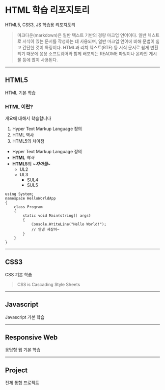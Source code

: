 # HTML 학습 리포지토리
HTML5, CSS3, JS 학습용 리포지토리
> 마크다운(markdown)은 일반 텍스트 기반의 경량 마크업 언어이다. 일반 텍스트로 서식이 있는 문서를 작성하는 데 사용되며, 일반 마크업 언어에 비해 문법이 쉽고 간단한 것이 특징이다. HTML과 리치 텍스트(RTF) 등 서식 문서로 쉽게 변환되기 때문에 응용 소프트웨어와 함께 배포되는 README 파일이나 온라인 게시물 등에 많이 사용된다. 
-----------------------------------

## HTML5
HTML 기본 학습

### HTML 이란?
개요에 대해서 학습합니다
1. Hyper Text Markup Language 정의
2. HTML 역사
3. HTML5의 차이점

- Hyper Text Markup Language 정의
- __HTML__ _역사_
- **HTML5**의 __~*차이점*~__
  - UL2
  - UL3
    - SUL4
    - SUL5

```
using System;
namespace HelloWorldApp
{
    class Program
    {
        static void Main(string[] args)
        {
            Console.WriteLine("Hello World!");
            // 안녕 세상아~
        }
    }
}
```

-----------------------------------

## CSS3
CSS 기본 학습
> CSS is Cascading Style Sheets 
-----------------------------------

## Javascript
Javascript 기본 학습

-----------------------------------

## Responsive Web
응답형 웹 기본 학습

-----------------------------------

## Project
전체 통합 프로젝트
